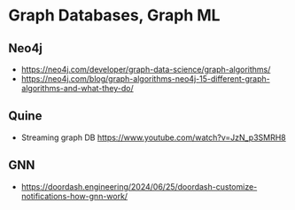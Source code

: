 # Graph Databases, Graph ML

## Neo4j
- https://neo4j.com/developer/graph-data-science/graph-algorithms/
- https://neo4j.com/blog/graph-algorithms-neo4j-15-different-graph-algorithms-and-what-they-do/

## Quine
- Streaming graph DB https://www.youtube.com/watch?v=JzN_p3SMRH8

## GNN
- https://doordash.engineering/2024/06/25/doordash-customize-notifications-how-gnn-work/
